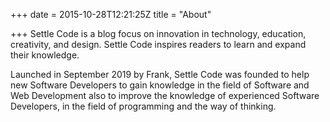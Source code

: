 +++
date = 2015-10-28T12:21:25Z
title = "About"

+++
Settle Code is a blog focus on innovation in technology, education, creativity, and design. Settle Code inspires readers to learn and expand their knowledge.

Launched in September 2019 by Frank, Settle Code was founded to help new Software Developers to gain knowledge in the field of Software and Web Development also to improve the knowledge of experienced Software Developers, in the field of programming and the way of thinking.